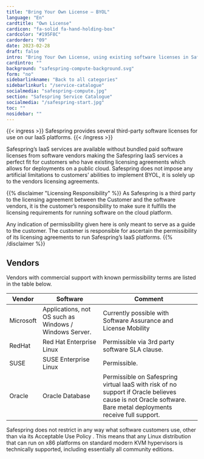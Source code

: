 ```yaml
---
title: "Bring Your Own License – BYOL"
language: "En"
cardtitle: "Own License"
cardicon: "fa-solid fa-hand-holding-box"
cardcolor: "#195F8C"
cardorder: "09"
date: 2023-02-28
draft: false
intro: "Bring Your Own License, using existing software licenses in Safespring cloud environment"
cardintro: ""
background: "safespring-compute-background.svg"
form: "no"
sidebarlinkname: "Back to all categories"
sidebarlinkurl: "/service-catalogue"
socialmedia: "safespring-compute.jpg"
section: "Safespring Service Catalogue"
socialmedia: "/safespring-start.jpg"
toc: ""
nosidebar: ""
---
```


{{< ingress >}}
Safespring provides several third-party software licenses for use on our IaaS platforms.
{{< /ingress >}}

Safespring’s IaaS services are available without bundled paid software licenses from software vendors making the Safespring IaaS services a perfect fit for customers who have existing licensing agreements which allows for deployments on a public cloud. Safespring does not impose any artificial limitations to customers’ abilities to implement BYOL, it is solely up to the vendors licensing agreements.

{{% disclaimer "Licensing Responsibility" %}}
As Safespring is a third party to the licensing agreement between the Customer and the software vendors, it is the customer’s responsibility to make sure it fulfills the licensing requirements for running software on the cloud platform. 

Any indication of permissibility given here is only meant to serve as a guide to the customer. The customer is responsible for ascertain the permissibility of its licensing agreements to run Safespring’s IaaS platforms.
{{% /disclaimer %}}

## Vendors
Vendors with commercial support with known permissibility terms are listed in the table below. 


| Vendor    | Software                                               | Comment                                                                                                                                                      |
|-----------|--------------------------------------------------------|--------------------------------------------------------------------------------------------------------------------------------------------------------------|
| Microsoft | Applications, not OS such as Windows / Windows Server. | Currently possible with Software Assurance and License Mobility                                                                                              |
| RedHat    | Red Hat Enterprise Linux                               | Permissible via 3rd party software SLA clause.                                                                                                               |
| SUSE      | SUSE Enterprise Linux                                  | Permissible.                                                                                                                                                 |
| Oracle    | Oracle Database                                        | Permissible on Safespring virtual IaaS with risk of no support if Oracle believes cause is not Oracle software. Bare metal deployments receive full support. |

Safespring does not restrict in any way what software customers use, other than via its Acceptable Use Policy . This means that any Linux distribution that can run on x86 platforms on standard modern KVM hypervisors is technically supported, including essentially all community editions.

